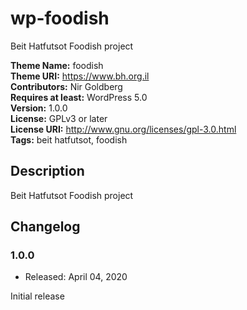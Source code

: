 # wp-foodish
Beit Hatfutsot Foodish project

**Theme Name:** foodish  
**Theme URI:** https://www.bh.org.il  
**Contributors:** Nir Goldberg  
**Requires at least:** WordPress 5.0  
**Version:** 1.0.0  
**License:** GPLv3 or later  
**License URI:** http://www.gnu.org/licenses/gpl-3.0.html  
**Tags:** beit hatfutsot, foodish

## Description  

Beit Hatfutsot Foodish project  

## Changelog  

### 1.0.0  

* Released: April 04, 2020  

Initial release  